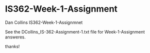 # IS362-Week-1-Assignment
 Dan Collins IS362-Week-1-Assignmnet

See the DCollins_IS-362-Assignment-1.txt file for Week-1-Assignment answeres.

thanks!

